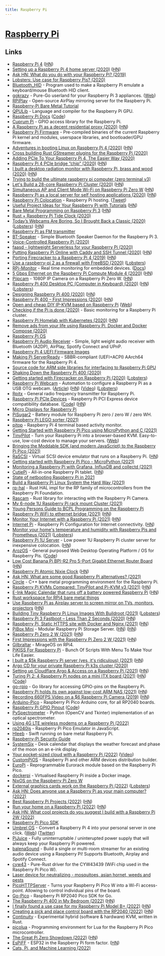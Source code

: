 ```yaml
---
title: Raspberry Pi
---
```


# [Raspberry Pi](https://www.raspberrypi.org/)

## Links

- [Raspberry Pi 4](https://www.raspberrypi.org/blog/raspberry-pi-4-on-sale-now-from-35/) ([HN](https://news.ycombinator.com/item?id=20260863))
- [Setting up a Raspberry Pi 4 home server (2020)](https://smalldata.tech/blog/2019/07/12/setting-up-a-raspberry-pi-4-home-server) ([HN](https://news.ycombinator.com/item?id=22374093))
- [Ask HN: What do you do with your Raspberry Pi? (2019)](https://news.ycombinator.com/item?id=20264911)
- [Lobsters: Use case for Raspberry Pis? (2020)](https://lobste.rs/s/eld6l5/use_case_for_raspberry_pis)
- [Bluetooth_HID](https://github.com/AnesBenmerzoug/Bluetooth_HID) - Program used to make a Raspberry Pi emulate a keyboard/mouse Bluetooth HID client.
- [gokrazy](https://github.com/gokrazy/gokrazy) - Pure-Go userland for your Raspberry Pi 3 appliances. ([Web](https://gokrazy.org/))
- [RPiPlay](https://github.com/FD-/RPiPlay) - Open-source AirPlay mirroring server for the Raspberry Pi.
- [Raspberry-Pi Bare Metal Tutorial](https://github.com/BrianSidebotham/arm-tutorial-rpi)
- [QPULib](https://github.com/mn416/QPULib) - Language and compiler for the Raspberry Pi GPU.
- [Raspberry Pi Docs](https://www.raspberrypi.org/documentation/) ([Code](https://github.com/raspberrypi/documentation))
- [Cuprum Pi](https://github.com/inre/cupi) - GPIO access library for the Raspberry Pi.
- [A Raspberry Pi as a decent residential proxy (2020)](https://wiringbits.net/wiringbits/2020/06/07/a-raspberry-pi-as-a-decent-residential-proxy.html) ([HN](https://news.ycombinator.com/item?id=23456515))
- [Raspberry Pi Firmware](https://github.com/raspberrypi/firmware) - Pre-compiled binaries of the current Raspberry Pi kernel and modules, userspace libraries, and bootloader/GPU firmware.
- [Adventures in booting Linux on Raspberry Pi 4 (2020)](https://blog.mostlypointless.dev/posts/net-boot-rpi/) ([HN](https://news.ycombinator.com/item?id=23666564))
- [Cross building Rust GStreamer plugins for the Raspberry Pi (2020)](https://www.collabora.com/news-and-blog/blog/2020/06/23/cross-building-rust-gstreamer-plugins-for-the-raspberry-pi/)
- [Adding PCIe To Your Raspberry Pi 4, The Easier Way (2020)](https://hackaday.com/2020/07/01/adding-pcie-to-your-raspberry-pi-4-the-easier-way/)
- [Raspberry Pi 4 PCIe bridge “chip” (2020)](https://blog.zakkemble.net/rpi4-pci-express-bridge-chip/) ([HN](https://news.ycombinator.com/item?id=23701208))
- [I built a desktop radiation monitor with Raspberry Pi, brass and wood (2020)](https://www.balena.io/blog/show-tell-a-steampunk-desktop-background-radiation-monitor/) ([HN](https://news.ycombinator.com/item?id=23756964))
- [Trying to build the ultimate raspberry pi computer (zero terminal v3)](https://n-o-d-e.net/zeroterminal3.html)
- [Let's Build a 28-core Raspberry Pi Cluster (2020)](https://ikarus.sg/how-i-built-kraken/) ([HN](https://news.ycombinator.com/item?id=24126719))
- [Simultaneous AP and Client Mode Wi-Fi on Raspberry Pi Zero W](https://github.com/lukicdarkoo/rpi-wifi) ([HN](https://news.ycombinator.com/item?id=24250947))
- [Raspberry Pi as a local server for self hosting applications (2020)](https://cri.dev/posts/2020-09-12-Raspberry-Pi-as-a-local-server-for-self-hosting-applications/) ([HN](https://news.ycombinator.com/item?id=24474309))
- [Raspberry Pi Colocation](https://raspberry-hosting.com/en/order) - Raspberry Pi hosting. ([Tweet](https://twitter.com/jeremyphoward/status/1308259937160577024))
- [Useful Project Ideas for Your Raspberry Pi with Tutorials](https://devandgear.com/13-useful-project-ideas-for-your-raspberry-pi-with-tutorials/) ([HN](https://news.ycombinator.com/item?id=24567012))
- [Bare Metal Programming on Raspberry Pi 3](https://github.com/bztsrc/raspi3-tutorial) ([HN](https://news.ycombinator.com/item?id=24637129))
- [Rust + Raspberry Pi Tide Clock (2020)](https://thefuntastic.com/blog/rust-tide-clock)
- [Today’s Webcams Are Boring, So I Brought Back a Classic (2020)](https://debugger.medium.com/todays-webcams-are-boring-so-i-brought-back-a-classic-291cc7c94c76) ([Lobsters](https://lobste.rs/s/w7pcc2/today_s_webcams_are_boring_so_i_brought)) ([HN](https://news.ycombinator.com/item?id=24742460))
- [Raspberry Pi as FM transmitter](https://github.com/markondej/fm_transmitter)
- [BT-Speaker](https://github.com/lukasjapan/bt-speaker) - Simple Bluetooth Speaker Daemon for the Raspberry Pi 3.
- [Voice-Controlled Raspberry Pi (2020)](https://www.shawenyao.com/Voice-Controlled-Raspberry-Pi/)
- [faasd - lightweight Serverless for your Raspberry Pi (2020)](https://blog.alexellis.io/faasd-for-lightweight-serverless/)
- [Putting Raspberry Pi Online with Caddy and SSH Tunnel (2020)](https://gist.github.com/nileshtrivedi/4c615e8d3c1bf053b0d31176b9e69e42) ([HN](https://news.ycombinator.com/item?id=24893615))
- [Porting Firecracker to a Raspberry Pi 4 (2019)](https://blog.cloudkernels.net/posts/firecracker-rpi4/) ([HN](https://news.ycombinator.com/item?id=24878698))
- [Use a raspberry-pi 2 as a firewall with FreeBSD (2020)](https://stafwag.github.io/blog/blog/2020/10/25/rpi2_freebsd_firewall/) ([Lobsters](https://lobste.rs/s/ixvxmi/use_raspberry_pi_2_as_firewall_with))
- [RPi-Monitor](https://github.com/XavierBerger/RPi-Monitor) - Real time monitoring for embedded devices. ([Docs](https://xavierberger.github.io/RPi-Monitor-docs/index.html))
- [5 Gbps Ethernet on the Raspberry Pi Compute Module 4 (2020)](https://www.jeffgeerling.com/blog/2020/5-gbps-ethernet-on-raspberry-pi-compute-module-4) ([HN](https://news.ycombinator.com/item?id=24945361))
- [Piipcam](https://github.com/sepfy/piipcam) - 1080P IP Camera on a Raspberry Pi Zero W. ([HN](https://news.ycombinator.com/item?id=24959408))
- [Raspberry Pi 400 Desktop PC (Computer in Keyboard) (2020)](https://www.raspberrypi.org/blog/raspberry-pi-400-the-70-desktop-pc/) ([HN](https://news.ycombinator.com/item?id=24965614)) ([Lobsters](https://lobste.rs/s/p8e4wd/raspberry_pi_400_70_desktop_pc))
- [Designing Raspberry Pi 400 (2020)](https://www.raspberrypi.org/blog/designing-raspberry-pi-400/) ([HN](https://news.ycombinator.com/item?id=24988681))
- [Raspberry Pi 400 – First Impressions (2020)](https://martinpeck.com/blog/2020/11/06/Raspberry-Pi-400/) ([HN](https://news.ycombinator.com/item?id=25014025))
- [Open and cheap DIY IP-KVM based on Raspberry Pi](https://github.com/pikvm/pikvm) ([Web](https://pikvm.org/))
- [Checking if the Pi is done (2020)](https://alexanderell.is/posts/pi-cluster-monitoring/) - Basic monitoring for a Raspberry Pi cluster.
- [Raspberry Pi Homelab with Kubernetes (2020)](https://amithm.ca/2020/10/kubernetes-raspberrypi-homelab/) ([HN](https://news.ycombinator.com/item?id=25061097))
- [Remove ads from your life using Raspberry Pi, Docker and Docker Compose (2020)](https://burakkarakan.com/blog/pihole-on-raspberry-using-pi-docker-and-docker-compose/)
- [Raspberry Pi OS](https://www.raspberrypi.org/software/)
- [Raspberry Pi Audio Receiver](https://github.com/nicokaiser/rpi-audio-receiver) - Simple, light weight audio receiver with Bluetooth (A2DP), AirPlay, Spotify Connect and UPnP.
- [Raspberry Pi 4 UEFI Firmware Images](https://github.com/pftf/RPi4)
- [Making Pi ServerReady](https://rpi4-uefi.dev/) - SBBR-compliant (UEFI+ACPI) AArch64 firmware for the Raspberry Pi 4.
- [Source code for ARM side libraries for interfacing to Raspberry Pi GPU](https://github.com/raspberrypi/userland)
- [Shaking Down the Raspberry Pi 400 (2020)](https://www.pluralsight.com/blog/software-development/raspberry-pi-400)
- [Getting started with Firecracker on Raspberry Pi (2020)](https://dev.l1x.be/posts/2020/11/22/getting-started-with-firecracker-on-raspberry-pi/) ([Lobsters](https://lobste.rs/s/b6tsce/getting_started_with_firecracker_on))
- [Raspberry Pi Webcam](https://github.com/geerlingguy/pi-webcam) - Automation to configure a Raspberry Pi as a USB OTG webcam. ([Article](https://www.jeffgeerling.com/blog/2020/raspberry-pi-makes-great-usb-webcam-100)) ([HN](https://news.ycombinator.com/item?id=25191646)) ([Video](https://www.youtube.com/watch?v=8fcbP7lEdzY)) ([Lobsters](https://lobste.rs/s/rgpc8m/raspberry_pi_makes_great_usb_webcam_for))
- [Rpitx](https://github.com/F5OEO/rpitx) - General radio frequency transmitter for Raspberry Pi.
- [Raspberry Pi PCIe Devices](https://pipci.jeffgeerling.com/) - Raspberry Pi PCI Express device compatibility database. ([Code](https://github.com/geerlingguy/raspberry-pi-pcie-devices)) ([HN](https://news.ycombinator.com/item?id=25556650))
- [Micro Displays for Raspberry Pi](https://github.com/igbit/micro-displays)
- [PiSugar2](https://github.com/PiSugar/PiSugar) - Battery module for Raspberry Pi zero / zero W / zero WH.
- [Raspberry Pi LEGO sorter (2021)](https://www.raspberrypi.org/blog/raspberry-pi-lego-sorter/)
- [pitop](https://github.com/PierreKieffer/pitop) - Raspberry Pi 4 terminal based activity monitor.
- [Getting Started with Raspberry Pi Pico using MicroPython and C (2021)](https://www.cnx-software.com/2021/01/24/getting-started-with-raspberry-pi-pico-using-micropython-and-c/)
- [TinyPilot](https://github.com/mtlynch/tinypilot) - Turn your Raspberry Pi into a browser-based KVM. Easy-to-use, low-cost device to manage your servers. ([Web](https://tinypilotkvm.com/))
- [Bringing the Moddable SDK (and modern JavaScript) to the Raspberry Pi Pico (2021)](https://blog.moddable.com/blog/pico/)
- [RaSCSI](https://github.com/akuker/RASCSI) - Virtual SCSI device emulator that runs on a Raspberry Pi. ([HN](https://news.ycombinator.com/item?id=26247078))
- [Getting started with Raspberry Pi Pico - MicroPython (2021)](https://www.youtube.com/watch?v=ETf1hD_XfJg)
- [Monitoring a Raspberry Pi with Grafana, InfluxDB and collectd (2021)](https://ch-st.de/raspberry-pi-grafana-influxdb-collectd/)
- [CutiePi](https://cutiepi.io/) - All-in-one Raspberry Pi tablet. ([HN](https://news.ycombinator.com/item?id=20703721))
- [State of netbooting Raspberry Pi in 2021](https://blog.alexellis.io/state-of-netbooting-raspberry-pi-in-2021/)
- [Build a Raspberry Pi Linux System the Hard Way (2021)](https://rickcarlino.com/2021/01/23/build-a-raspbery-pi-linux-system-the-hard-way-html.html)
- [rp-hal](https://github.com/rp-rs/rp-hal) - Rust HAL impl for the RP family of microcontrollers from the Raspberry Pi Foundation.
- [Rascam](https://github.com/pedrosland/rascam) - Rust library for interacting with the Raspberry Pi Camera.
- [My 6-node 1U Raspberry Pi rack mount Cluster (2021)](https://www.jeffgeerling.com/blog/2021/my-6-node-1u-raspberry-pi-rack-mount-cluster)
- [Young Persons Guide to BCPL Programming on the Raspberry Pi](https://www.cl.cam.ac.uk/~mr10/bcpl4raspi.pdf)
- [Raspberry Pi WiFi to ethernet bridge (2021)](https://willhaley.com/blog/raspberry-pi-wifi-ethernet-bridge/) ([HN](https://news.ycombinator.com/item?id=27464907))
- [Monitor Your Internet with a Raspberry Pi (2021)](https://www.jeffgeerling.com/blog/2021/monitor-your-internet-raspberry-pi) ([HN](https://news.ycombinator.com/item?id=27607099))
- [Internet Pi](https://github.com/geerlingguy/internet-pi) - Raspberry Pi Configuration for Internet connectivity. ([HN](https://news.ycombinator.com/item?id=28577368))
- [Monitor your home's temperature and humidity with Raspberry Pis and Prometheus (2021)](https://opensource.com/article/21/7/home-temperature-raspberry-pi-prometheus) ([Lobsters](https://lobste.rs/s/k9q7vp/monitor_your_home_s_temperature_humidity))
- [Raspberry Pi 1U Server](https://github.com/pawl/raspberry-pi-1u-server) - Low power 1U Raspberry Pi cluster server for inexpensive colocation. ([HN](https://news.ycombinator.com/item?id=27862967))
- [ArozOS](http://arozos.com/) - General purposed Web Desktop Operating Platform / OS for Raspberry Pis. ([Code](https://github.com/tobychui/arozos))
- [Low Cost Banana Pi BPI-R2 Pro 5-Port Gigabit Ethernet Router Board](https://www.cnx-software.com/2021/08/30/banana-pi-bpi-r2-pro-5-port-gigabit-ethernet-router-board-rockchip-rk3568/) ([HN](https://news.ycombinator.com/item?id=28440718))
- [Raspberry Pi Atomic Nixie Clock](https://github.com/will127534/RaspberryPiAtomicNixieClock/wiki) ([HN](https://news.ycombinator.com/item?id=28441504))
- [Ask HN: What are some good Raspberry Pi alternatives? (2021)](https://news.ycombinator.com/item?id=28532526)
- [Circle](https://github.com/rsta2/circle) - C++ bare metal programming environment for the Raspberry Pi.
- [Raspberry Pi KVMs Compared: TinyPilot and Pi-KVM v3 (2021)](https://www.jeffgeerling.com/blog/2021/raspberry-pi-kvms-compared-tinypilot-and-pi-kvm-v3) ([HN](https://news.ycombinator.com/item?id=28619388))
- [E-Ink Magic Calendar that runs off a battery powered Raspberry Pi](https://github.com/speedyg0nz/MagInkCal) ([HN](https://news.ycombinator.com/item?id=28740452))
- [Rust workspace for RPi4 bare metal things](https://github.com/jonlamb-gh/rpi4-rust-workspace)
- [Use Raspberry Pi as Airplay server to screen mirror on TVs, monitors, projectors](https://github.com/rahul-thakoor/air-pi-play) ([HN](https://news.ycombinator.com/item?id=28836382))
- [Building Tiny Raspberry Pi Linux Images With Buildroot (2021)](https://rickcarlino.com/2021/building-tiny-raspberry-pi-linux-images-with-buildroot.html) ([Lobsters](https://lobste.rs/s/7bhakm/building_tiny_raspberry_pi_linux_images))
- [Raspberry Pi 3 Fastboot – Less Than 2 Seconds (2020)](https://www.furkantokac.com/rpi3-fast-boot-less-than-2-seconds/) ([HN](https://news.ycombinator.com/item?id=28969386))
- [Raspberry Pi, Static HTTPS site with Docker and Nginx (2021)](https://gist.github.com/rain-1/2d6033ee2b63c0a3ab802b5572df3ba9) ([HN](https://news.ycombinator.com/item?id=28979665))
- [PiBox Mini](https://pibox.io/) - Modular Raspberry Pi Storage Server. ([HN](https://news.ycombinator.com/item?id=28992873)) ([HN](https://news.ycombinator.com/item?id=32313242))
- [Raspberry Pi Zero 2 W (2021)](https://www.raspberrypi.com/news/new-raspberry-pi-zero-2-w-2/) ([HN](https://news.ycombinator.com/item?id=29022955))
- [First Impressions with the Raspberry Pi Zero 2 W (2021)](https://blog.alexellis.io/raspberry-pi-zero-2/) ([HN](https://news.ycombinator.com/item?id=29024702))
- [Gilbraltar](https://github.com/dinosaure/gilbraltar) - MirageOS on RPi4.
- [PiKISS For Raspberry Pi](https://github.com/jmcerrejon/PiKISS) - Bunch Of Scripts With Menu To Make Your Life Easier.
- [I built a $5k Raspberry Pi server (yes, it's ridiculous) (2021)](https://www.jeffgeerling.com/blog/2021/i-built-5000-raspberry-pi-server-yes-its-ridiculous) ([HN](https://news.ycombinator.com/item?id=29253928))
- [Argo CD for your private Raspberry Pi k3s cluster (2020)](https://johansiebens.dev/posts/2020/08/argo-cd-for-your-private-raspberry-pi-k3s-cluster/)
- [Setting up Cloudflare Argo & Access on a Raspberry Pi (2021)](https://erdaltoprak.com/setting-up-cloudflare-argo-and-access-on-a-raspberry-pi) ([HN](https://news.ycombinator.com/item?id=29382906))
- [Turing Pi 2: 4 Raspberry Pi nodes on a mini ITX board (2021)](https://www.jeffgeerling.com/blog/2021/turing-pi-2-4-raspberry-pi-nodes-on-mini-itx-board) ([HN](https://news.ycombinator.com/item?id=29405614)) ([Code](https://github.com/geerlingguy/turing-pi-2-cluster))
- [go-rpio](https://github.com/stianeikeland/go-rpio) - Go library for accessing GPIO-pins on the Raspberry Pi.
- [Raspberry Pi holds its own against low-cost ARM NAS (2021)](https://www.jeffgeerling.com/blog/2021/raspberry-pi-holds-its-own-against-low-cost-arm-nas) ([HN](https://news.ycombinator.com/item?id=29650182))
- [Recording 660FPS Video on a $6 Raspberry Pi Camera (2019)](https://blog.robertelder.org/recording-660-fps-on-raspberry-pi-camera/) ([HN](https://news.ycombinator.com/item?id=29703293))
- [Arduino-Pico](https://github.com/earlephilhower/arduino-pico) - Raspberry Pi Pico Arduino core, for all RP2040 boards.
- [Raspberry Pi GPIO Pinout](https://pinout.xyz/) ([Code](https://github.com/Gadgetoid/Pinout.xyz))
- [PySpectrometer](https://github.com/leswright1977/PySpectrometer) - Python (OpenCV and Tkinter) implementation of an optical spectrometer.
- [Using 4G LTE wireless modems on a Raspberry Pi (2022)](https://www.jeffgeerling.com/blog/2022/using-4g-lte-wireless-modems-on-raspberry-pi)
- [rp2040js](https://github.com/wokwi/rp2040js) - Raspberry Pi Pico Emulator in JavaScript.
- [Hleeb](https://github.com/MaxDesiatov/Hleeb) - Swift running on bare metal Raspberry Pi.
- [Raspberry-Pi Security Guide](https://github.com/trinib/AdGuard-WireGuard-Unbound-Cloudflare)
- [SystemSix](https://www.engineersneedart.com/systemsix/systemsix.html) - Desk calendar that displays the weather forecast and phase of the moon on an e-ink display.
- [Your pocket-sized cloud with a Raspberry Pi (2022)](https://blog.alexellis.io/your-pocket-sized-cloud/) ([Video](https://www.youtube.com/watch?v=HTgUCm9RedU))
- [CustomPiOS](https://github.com/guysoft/CustomPiOS) - Raspberry Pi and other ARM devices distribution builder.
- [EuroPi](https://github.com/Allen-Synthesis/EuroPi) - Reprogrammable Eurorack module based on the Raspberry Pi Pico.
- [dockerpi](https://github.com/lukechilds/dockerpi) - Virtualised Raspberry Pi inside a Docker image.
- [NixOS on the Raspberry Pi Zero W](https://github.com/cyber-murmel/nixos-rpi-zero-w)
- [External graphics cards work on the Raspberry Pi (2022)](https://www.jeffgeerling.com/blog/2022/external-graphics-cards-work-on-raspberry-pi) ([Lobsters](https://lobste.rs/s/ihxrlv/external_graphics_cards_work_on))
- [Ask HN: Does anyone use a Raspberry Pi as your main computer? (2022)](https://news.ycombinator.com/item?id=31191817)
- [Best Raspberry Pi Projects (2022)](https://www.tomshardware.com/features/best-raspberry-pi-projects) ([HN](https://news.ycombinator.com/item?id=31246337))
- [Run your home on a Raspberry Pi (2022)](https://changelog.com/podcast/489) ([HN](https://news.ycombinator.com/item?id=31388870))
- [Ask HN: What cool projects do you suggest I build with a Raspberry Pi 2W (2022)](https://news.ycombinator.com/item?id=31960322)
- [Raspberry Pi Pico SDK](https://github.com/raspberrypi/pico-sdk)
- [Umbrel OS](https://github.com/getumbrel/umbrel-os) - Convert a Raspberry Pi 4 into your personal server in one click. ([Web](https://umbrel.com/)) ([Twitter](https://twitter.com/umbrel))
- [PiJuice](https://github.com/PiSupply/PiJuice) - Fully uninterruptable / uninterupted power supply that will always keep your Raspberry Pi powered.
- [balenaSound](https://github.com/balenalabs/balena-sound) - Build a single or multi-room streamer for an existing audio device using a Raspberry Pi! Supports Bluetooth, Airplay and Spotify Connect.
- [cyw43](https://github.com/embassy-rs/cyw43) - Pure-Rust driver for the CYW43439 (WiFi chip used in the Raspberry Pi Pico W).
- [Laser device for neutralizing - mosquitoes, asian hornet, weeds and pests](https://github.com/Ildaron/Laser_control)
- [PicoHTTPServer](https://github.com/sysprogs/PicoHTTPServer) - Turns your Raspberry Pi Pico W into a Wi-Fi access-point. Allowing to control individual pins of the board.
- [Go-Pico](https://github.com/djthorpe/go-pico) - Raspberry Pi RP2040 Pico SDK for Go.
- [The Raspberry Pi 400 in My Bedroom (2022)](https://joeldare.com/private-analtyics-and-my-raspberry-pi-400.html) ([HN](https://news.ycombinator.com/item?id=33302748))
- [I finally found a use case for my Raspberry Pi Model B+ (2022)](https://ounapuu.ee/posts/2022/11/01/finding-use-case-for-raspberry-pi/) ([HN](https://news.ycombinator.com/item?id=33416894))
- [Creating a pick and place control board with the RP2040 (2022)](https://blog.thea.codes/starfish-a-control-board-with-the-rp2040/) ([HN](https://news.ycombinator.com/item?id=33483141))
- [Continuity](https://github.com/Continuity-KVM/continuity) - Experimental hybrid (software & hardware) KVM, written in Rust.
- [picolua](https://github.com/kevinboone/luapico) - Programming environment for Lua for the Raspberry Pi Pico microcontroller.
- [The Great Pi Zero Showdown (2022)](https://bret.dk/pi-zero-showdown/) ([HN](https://news.ycombinator.com/item?id=33862810))
- [EsPiFF](https://github.com/MDCservice/EsPiFF) - ESP32 in the Raspberry Pi form factor. ([HN](https://news.ycombinator.com/item?id=34036011))
- [Cats, Pi, and Machine Learning (2022)](https://blog.aawadia.dev/2022/12/20/cats-pi-and-machine-learning/)
